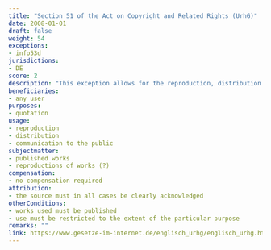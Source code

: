 ```yaml
---
title: "Section 51 of the Act on Copyright and Related Rights (UrhG)"
date: 2008-01-01 
draft: false
weight: 54
exceptions:
- info53d
jurisdictions:
- DE
score: 2
description: "This exception allows for the reproduction, distribution and communication to the public of published works for the purpose of quotation so far as such use is justified by the extent of the particular purpose. Use is permissible in particular where i) subsequent to publication individual works are included in an independent scientific work, an illustration or other reproduction of the cited work, for the purpose of explaining the contents, ii) subsequent to publication passages from a work, an illustration or other reproduction of the cited work, are quoted in an independent work of language and iii) individual passages from a released musical work are quoted in an independent musical work." 
beneficiaries:
- any user
purposes: 
- quotation
usage:
- reproduction
- distribution 
- communication to the public
subjectmatter:
- published works
- reproductions of works (?)
compensation:
- no compensation required
attribution: 
- the source must in all cases be clearly acknowledged
otherConditions: 
- works used must be published
- use must be restricted to the extent of the particular purpose
remarks: ""
link: https://www.gesetze-im-internet.de/englisch_urhg/englisch_urhg.html#p0453
---
```

